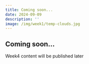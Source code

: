 ```yaml
---
title: Coming soon...
date: 2024-09-09
description: ''
image: /img/week1/temp-clouds.jpg
---
```


## Coming soon...

Week4 content will be published later
